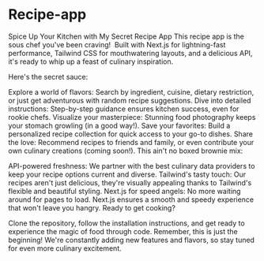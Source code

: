 ﻿# Recipe-app
Spice Up Your Kitchen with My Secret Recipe App
This recipe app is the sous chef you've been craving! ‍ Built with Next.js for lightning-fast performance, Tailwind CSS for mouthwatering layouts, and a delicious API, it's ready to whip up a feast of culinary inspiration.

Here's the secret sauce:

Explore a world of flavors: Search by ingredient, cuisine, dietary restriction, or just get adventurous with random recipe suggestions.
Dive into detailed instructions: Step-by-step guidance ensures kitchen success, even for rookie chefs.
Visualize your masterpiece: Stunning food photography keeps your stomach growling (in a good way!).
Save your favorites: Build a personalized recipe collection for quick access to your go-to dishes.
Share the love: Recommend recipes to friends and family, or even contribute your own culinary creations (coming soon!).
This ain't no boxed brownie mix:

API-powered freshness: We partner with the best culinary data providers to keep your recipe options current and diverse.
Tailwind's tasty touch: Our recipes aren't just delicious, they're visually appealing thanks to Tailwind's flexible and beautiful styling.
Next.js for speed angels: No more waiting around for pages to load. Next.js ensures a smooth and speedy experience that won't leave you hangry.
Ready to get cooking?

Clone the repository, follow the installation instructions, and get ready to experience the magic of food through code. Remember, this is just the beginning! We're constantly adding new features and flavors, so stay tuned for even more culinary excitement.
